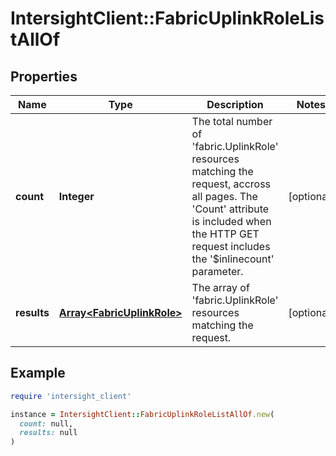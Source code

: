 # IntersightClient::FabricUplinkRoleListAllOf

## Properties

| Name | Type | Description | Notes |
| ---- | ---- | ----------- | ----- |
| **count** | **Integer** | The total number of &#39;fabric.UplinkRole&#39; resources matching the request, accross all pages. The &#39;Count&#39; attribute is included when the HTTP GET request includes the &#39;$inlinecount&#39; parameter. | [optional] |
| **results** | [**Array&lt;FabricUplinkRole&gt;**](FabricUplinkRole.md) | The array of &#39;fabric.UplinkRole&#39; resources matching the request. | [optional] |

## Example

```ruby
require 'intersight_client'

instance = IntersightClient::FabricUplinkRoleListAllOf.new(
  count: null,
  results: null
)
```


